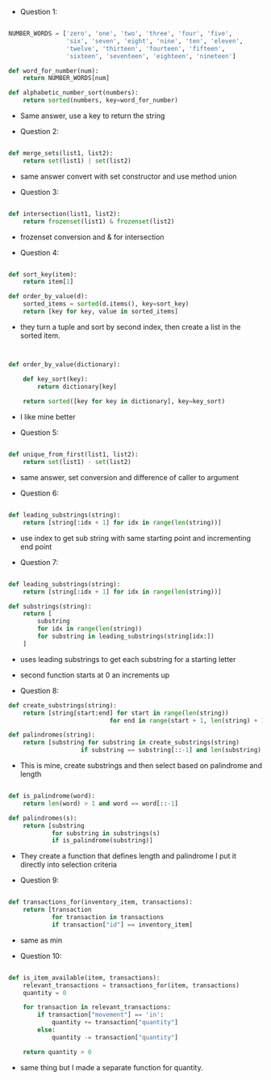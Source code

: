 - Question 1:

```python

NUMBER_WORDS = ['zero', 'one', 'two', 'three', 'four', 'five',
                'six', 'seven', 'eight', 'nine', 'ten', 'eleven',
                'twelve', 'thirteen', 'fourteen', 'fifteen',
                'sixteen', 'seventeen', 'eighteen', 'nineteen']

def word_for_number(num):
    return NUMBER_WORDS[num]

def alphabetic_number_sort(numbers):
    return sorted(numbers, key=word_for_number)

```

- Same answer, use a key to return the string

- Question 2:

```python

def merge_sets(list1, list2):
    return set(list1) | set(list2)

```

- same answer convert with set constructor and use method union

- Question 3:

```python

def intersection(list1, list2):
    return frozenset(list1) & frozenset(list2)

```

- frozenset conversion and & for intersection

- Question 4:

```python

def sort_key(item):
    return item[1]

def order_by_value(d):
    sorted_items = sorted(d.items(), key=sort_key)
    return [key for key, value in sorted_items]

```

- they turn a tuple and sort by second index, then create a list in the sorted item. 

```python


def order_by_value(dictionary):

    def key_sort(key):
        return dictionary[key]
    
    return sorted([key for key in dictionary], key=key_sort)


```
- I like mine better

- Question 5:

```python

def unique_from_first(list1, list2):
    return set(list1) - set(list2)

```

- same answer, set conversion and difference of caller to argument

- Question 6:

```python

def leading_substrings(string):
    return [string[:idx + 1] for idx in range(len(string))]

```

- use index to get sub string with same starting point and incrementing end point

- Question 7:

```python

def leading_substrings(string):
    return [string[:idx + 1] for idx in range(len(string))]

def substrings(string):
    return [
        substring
        for idx in range(len(string))
        for substring in leading_substrings(string[idx:])
    ]
```

- uses leading substrings to get each substring for a starting letter
- second function starts at 0 an increments up

- Question 8:

```python
def create_substrings(string):
    return [string[start:end] for start in range(len(string))
                            for end in range(start + 1, len(string) + 1)]

def palindromes(string):
    return [substring for substring in create_substrings(string)
                    if substring == substring[::-1] and len(substring) > 1]

```
- This is mine, create substrings and then select based on palindrome and length

```python

def is_palindrome(word):
    return len(word) > 1 and word == word[::-1]

def palindromes(s):
    return [substring
            for substring in substrings(s)
            if is_palindrome(substring)]

```

- They create a function that defines length and palindrome I put it directly into selection criteria


- Question 9:

```python

def transactions_for(inventory_item, transactions):
    return [transaction
            for transaction in transactions
            if transaction["id"] == inventory_item]

```

- same as min

- Question 10:

```python

def is_item_available(item, transactions):
    relevant_transactions = transactions_for(item, transactions)
    quantity = 0

    for transaction in relevant_transactions:
        if transaction["movement"] == 'in':
            quantity += transaction["quantity"]
        else:
            quantity -= transaction["quantity"]

    return quantity > 0

```

- same thing but I made a separate function for quantity. 